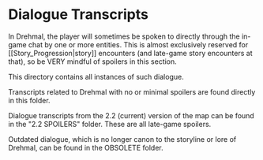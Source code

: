 # Dialogue Transcripts

In Drehmal, the player will sometimes be spoken to directly through the in-game chat by one or more entities. This is almost exclusively reserved for [[Story_Progression|story]] encounters (and late-game story encounters at that), so be VERY mindful of spoilers in this section.

This directory contains all instances of such dialogue.

Transcripts related to Drehmal with no or minimal spoilers are found directly in this folder.

Dialogue transcripts from the 2.2 (current) version of the map can be found in the "2.2 SPOILERS" folder. These are all late-game spoilers.

Outdated dialogue, which is no longer canon to the storyline or lore of Drehmal, can be found in the OBSOLETE folder. 

